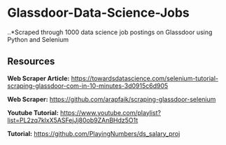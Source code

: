 # Glassdoor-Data-Science-Jobs
..*Scraped through 1000 data science job postings on Glassdoor using Python and Selenium



## Resources
**Web Scraper Article:** https://towardsdatascience.com/selenium-tutorial-scraping-glassdoor-com-in-10-minutes-3d0915c6d905

**Web Scraper:** https://github.com/arapfaik/scraping-glassdoor-selenium

**Youtube Tutorial:** https://www.youtube.com/playlist?list=PL2zq7klxX5ASFejJj80ob9ZAnBHdz5O1t

**Tutorial:** https://github.com/PlayingNumbers/ds_salary_proj
